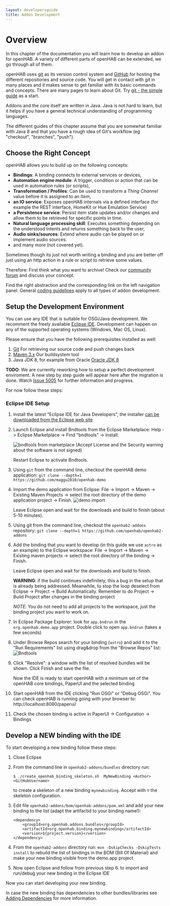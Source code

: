```yaml
---
layout: developersguide
title: Addon Development
---
```


# Overview

In this chapter of the documentation you will learn how to develop an addon for openHAB.
A variety of different parts of openHAB can be extended, we go through all of them.

openHAB uses [git](https://git-scm.com/) as its version control system and [GitHub](https://github.com/openhab) for hosting the different repositories and source code.
You will get in contact with git in many places and it makes sense to get familiar with its basic commands and concepts.
There are many pages to learn about Git.
Try [git - the simple guide](http://rogerdudler.github.io/git-guide/) as a start.

Addons and the core itself are written in Java.
Java is not hard to learn, but it helps if you have a general technical understanding of programming languages.

The different guides of this chapter assume that you are somewhat familiar with Java 8 and that you have a rough idea of Git's workflow (eg "checkout", "branches", "push").

## Choose the Right Concept

openHAB allows you to build up on the following concepts:

* **Bindings**: A binding connects to external services or devices,
* **Automation engine module**: A trigger, condition or action that can be used in automation rules (or scripts),
* **Transformation / Profiles**: Can be used to transform a *Thing Channel* value before it is assigned to an *Item*,
* **an IO service**: Exposes openHAB internals via a defined interface (for example the REST interface, HomeKit or Hue Emulation Service)
* **a Persistence service**: Persist item state updates and/or changes and allow them to be retrieved for specific points in time.
* **Natural language processing skill**:
  Executes something depending on the understood Intents and returns something back to the user,
* **Audio sinks/sources**:
  Extend where audio can be played on or implement audio sources.
* and many more (not covered yet).

Sometimes though its just not worth writing a binding and you are better off
just using an http action in a rule or script to retrieve some values.

Therefore: First think what you want to archive! Check our [community forum](https://community.openhab.org)
and discuss your concept.

Find the right abstraction and the corresponding link on the left navigation panel.
General [coding guidelines](development/guidelines.html) apply to all types of addon development.

## Setup the Development Environment

You can use any IDE that is suitable for OSGi/Java development.
We recomment the freely available [Eclipse IDE](https://wiki.eclipse.org/Eclipse_Installer).
Development can happen on any of the supported operating systems (Windows, Mac OS, Linux).

Please ensure that you have the following prerequisites installed as well:

1. [Git](https://git-scm.com/downloads) For retrieving our source code and push changes back
1. [Maven 3.x](https://maven.apache.org/download.cgi) Our buildsystem tool
1. Java JDK 8, for example from Oracle [Oracle JDK 8](http://www.oracle.com/technetwork/java/javase/downloads/jdk8-downloads-2133151.html)

**TODO**: We are currently reworking how to setup a perfect development enviroment.
A new step by step guide will appear here after the migration is done.
Watch [Issue 5005](https://github.com/openhab/openhab2-addons/issues/5005) for further information and progress.

For now follow these steps:

### Eclipse IDE Setup

1. Install the latest "Eclipse IDE for Java Developers", the installer [can be downloaded from the Eclipse web site](https://wiki.eclipse.org/Eclipse_Installer)
1. Launch Eclipse and install Bndtools from the Eclipse Marketplace: Help -> Eclipse Marketplace -> Find "bndtools" -> Install:

   ![bndtools from marketplace](./ide-setup-imgs/eclipse_market.png)
   (Accept License and the Security warning about the software is not signed)
   
   Restart Eclipse to activate Bndtools.
1. Using `git` from the command line, checkout the openHAB demo application: `git clone --depth=1 https://github.com/maggu2810/openhab-demo`
1. Import the demo application from Eclipse: File -> Import -> Maven -> Existing Maven Projects -> select the root directory of the demo application project -> Finish.
   ![demo import](ide-setup-imgs/eclipse_import_demo.png)

   Leave Eclipse open and wait for the downloads and build to finish (about 5-10 minutes).
1. Using git from the command line, checkout the `openhab2-addons` repository: `git clone --depth=1 https://github.com/openhab/openhab2-addons`
1. Add the binding that you want to develop (in this guide we use `astro` as an example) to the Eclipse workspace: File -> Import -> Maven -> Existing maven projects -> select the root directory of the binding -> Finish.

   Leave Eclipse open and wait for the downloads and build to finish.
   
   **WARNING**: if the build continues indefinitely, this a bug in the setup that is already being addressed. Meanwhile, to stop the loop deselect from Eclipse -> Project ->  Build Automatically. Remember to do Project -> Build Project after changes in the binding project
   
   *NOTE*: You do not need to add all projects to the workspace, just the binding project you want to work on.
1. In Eclipse Package Explorer: look for `app.bndrun` in the `org.openhab.demo.app` project.
   Double click to open `app.bndrun` (takes a few seconds)
1. Under Browse Repos search for your binding (`astro`) and add it to the "Run Requirements" list using drag&drop from the "Browse Repos" list:
    ![Bndtools](ide-setup-imgs/eclipse_bndtools.png)
1. Click "Resolve": a window with the list of resolved bundles will be shown. 
    Click Finish and save the file.
    
    Now the IDE is ready to start openHAB with a minimum set of the openHAB core bindings, PaperUI and the selected binding 
1. Start openHAB from the IDE clicking "Run OSGi" or "Debug OSGi".
   You can check openHAB is running going with your browser to: http://localhost:8080/paperui/
1. Check the chosen binding is active in PaperUI -> Configuration -> Bindings

## Develop a NEW binding with the IDE 

To start developing a new binding follow these steps:

1. Close Eclipse
1. From the command line in `openhab2-addons/bundles` directory run:

    `$ ./create_openhab_binding_skeleton.sh  MyNewBinding <Author> <GitHubUsername>`
    
    to create a skeleton of a new binding `mynewbinding`.
    Accept with `Y` the skeleton configuration.
1. Edit file `openhab2-addons/bom/openhab-addons/pom.xml`
and add your new binding to the list (adapt the artifactid to your binding name!):
    ```
    <dependency>
        <groupId>org.openhab.addons.bundles</groupId>
        <artifactId>org.openhab.binding.mynewbinding</artifactId>
        <version>${project.version}</version>
    </dependency>
    ```
1. From the `openhab2-addons` directory run: `mvn -DskipChecks -DskipTests install` to rebuild the list of bindings in the BOM (Bill Of Material) and make your new binding visible from the demo.app project
1. Now open Eclipse and follow from previous step 6. to import and run/debug your new binding in the Eclipse IDE

Now you can start developing your new binding. 

In case the new binding has dependencies to other bundles/libraries see [Adding Dependencies](buildsystem.html#adding-dependencies) for more information.


